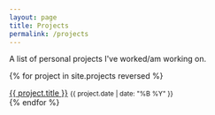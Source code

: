 ```yaml
---
layout: page
title: Projects
permalink: /projects
---
```


A list of personal projects I've worked/am working on.

{% for project in site.projects reversed %}
<div class="project-entry">
  <a href="{{ project.url }}" class="project-link">{{ project.title }}</a>
  <small>{{ project.date | date: "%B %Y" }}</small>
  <br>
</div>
{% endfor %}
